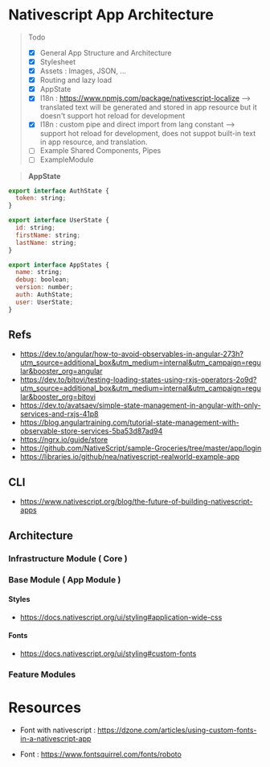 # Nativescript App Architecture

> Todo
> - [x] General App Structure and Architecture
> - [x] Stylesheet
> - [x] Assets : Images, JSON, ...
> - [x] Routing and lazy load
> - [x] AppState
> - [x] I18n : https://www.npmjs.com/package/nativescript-localize --> translated text will be generated and stored in app resource but it doesn't support hot reload for development
> - [x] I18n : custom pipe and direct import from lang constant --> support hot reload for development, does not suppot built-in text in app resource, and translation.
> - [ ] Example Shared Components, Pipes
> - [ ] ExampleModule

> **AppState**

```javascript
export interface AuthState {
  token: string;  
}

export interface UserState {
  id: string;
  firstName: string;
  lastName: string;
}

export interface AppStates {
  name: string;
  debug: boolean;
  version: number;
  auth: AuthState;
  user: UserState;
}
```

## Refs

- https://dev.to/angular/how-to-avoid-observables-in-angular-273h?utm_source=additional_box&utm_medium=internal&utm_campaign=regular&booster_org=angular
- https://dev.to/bitovi/testing-loading-states-using-rxjs-operators-2o9d?utm_source=additional_box&utm_medium=internal&utm_campaign=regular&booster_org=bitovi
- https://dev.to/avatsaev/simple-state-management-in-angular-with-only-services-and-rxjs-41p8
- https://blog.angulartraining.com/tutorial-state-management-with-observable-store-services-5ba53d87ad94
- https://ngrx.io/guide/store
- https://github.com/NativeScript/sample-Groceries/tree/master/app/login
- https://libraries.io/github/nea/nativescript-realworld-example-app

## CLI

- https://www.nativescript.org/blog/the-future-of-building-nativescript-apps

## Architecture

### Infrastructure Module ( Core )

### Base Module ( App Module )

#### Styles

- https://docs.nativescript.org/ui/styling#application-wide-css

#### Fonts

- https://docs.nativescript.org/ui/styling#custom-fonts

### Feature Modules

# Resources


- Font with nativescript : https://dzone.com/articles/using-custom-fonts-in-a-nativescript-app

- Font : https://www.fontsquirrel.com/fonts/roboto
